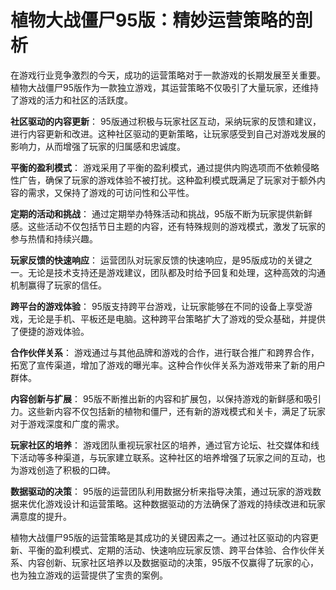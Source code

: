 # 植物大战僵尸95版：精妙运营策略的剖析

在游戏行业竞争激烈的今天，成功的运营策略对于一款游戏的长期发展至关重要。植物大战僵尸95版作为一款独立游戏，其运营策略不仅吸引了大量玩家，还维持了游戏的活力和社区的活跃度。

**社区驱动的内容更新**：
95版通过积极与玩家社区互动，采纳玩家的反馈和建议，进行内容更新和改进。这种社区驱动的更新策略，让玩家感受到自己对游戏发展的影响力，从而增强了玩家的归属感和忠诚度。

**平衡的盈利模式**：
游戏采用了平衡的盈利模式，通过提供内购选项而不依赖侵略性广告，确保了玩家的游戏体验不被打扰。这种盈利模式既满足了玩家对于额外内容的需求，又保持了游戏的可访问性和公平性。

**定期的活动和挑战**：
通过定期举办特殊活动和挑战，95版不断为玩家提供新鲜感。这些活动不仅包括节日主题的内容，还有特殊规则的游戏模式，激发了玩家的参与热情和持续兴趣。

**玩家反馈的快速响应**：
运营团队对玩家反馈的快速响应，是95版成功的关键之一。无论是技术支持还是游戏建议，团队都及时给予回复和处理，这种高效的沟通机制赢得了玩家的信任。

**跨平台的游戏体验**：
95版支持跨平台游戏，让玩家能够在不同的设备上享受游戏，无论是手机、平板还是电脑。这种跨平台策略扩大了游戏的受众基础，并提供了便捷的游戏体验。

**合作伙伴关系**：
游戏通过与其他品牌和游戏的合作，进行联合推广和跨界合作，拓宽了宣传渠道，增加了游戏的曝光率。这种合作伙伴关系为游戏带来了新的用户群体。

**内容创新与扩展**：
95版不断推出新的内容和扩展包，以保持游戏的新鲜感和吸引力。这些新内容不仅包括新的植物和僵尸，还有新的游戏模式和关卡，满足了玩家对于游戏深度和广度的需求。

**玩家社区的培养**：
游戏团队重视玩家社区的培养，通过官方论坛、社交媒体和线下活动等多种渠道，与玩家建立联系。这种社区的培养增强了玩家之间的互动，也为游戏创造了积极的口碑。

**数据驱动的决策**：
95版的运营团队利用数据分析来指导决策，通过玩家的游戏数据来优化游戏设计和运营策略。这种数据驱动的方法确保了游戏的持续改进和玩家满意度的提升。

植物大战僵尸95版的运营策略是其成功的关键因素之一。通过社区驱动的内容更新、平衡的盈利模式、定期的活动、快速响应玩家反馈、跨平台体验、合作伙伴关系、内容创新、玩家社区培养以及数据驱动的决策，95版不仅赢得了玩家的心，也为独立游戏的运营提供了宝贵的案例。